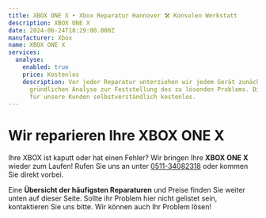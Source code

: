 ```yaml
---
title: XBOX ONE X ‣ Xbox Reparatur Hannover 🛠️ Konsolen Werkstatt
description: XBOX ONE X
date: 2024-06-24T18:29:00.000Z
manufacturer: Xbox
name: XBOX ONE X
services:
  analyse:
    enabled: true
    price: Kostenlos
    description: Vor jeder Reparatur unterziehen wir jedem Gerät zunächst einer
      gründlichen Analyse zur Feststellung des zu lösenden Problems. Diese ist
      für unsere Kunden selbstverständlich kostenlos.
---
```

# Wir reparieren Ihre XBOX ONE X

Ihre XBOX ist kaputt oder hat einen Fehler? Wir bringen Ihre **XBOX ONE X** wieder zum Laufen! Rufen Sie uns an unter [0511-34082318](tel:051134082318) oder kommen Sie direkt vorbei.

Eine **Übersicht der häufigsten Reparaturen** und Preise finden Sie weiter unten auf dieser Seite. Sollte ihr Problem hier nicht gelistet sein, kontaktieren Sie uns bitte. Wir können auch Ihr Problem lösen!
